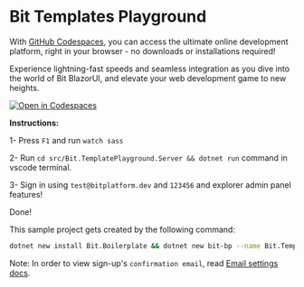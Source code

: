 # Bit Templates Playground

With [GitHub Codespaces](https://github.com/features/codespaces), you can access the ultimate online development platform, right in your browser - no downloads or installations required!

Experience lightning-fast speeds and seamless integration as you dive into the world of Bit BlazorUI, and elevate your web development game to new heights.

[![Open in Codespaces](https://github.com/codespaces/badge.svg)](https://codespaces.new/bitfoundation/bit-templates-playground/tree/develop)

**Instructions:**

1- Press `F1` and run `watch sass`

2- Run `cd src/Bit.TemplatePlayground.Server && dotnet run` command in vscode terminal.

3- Sign in using `test@bitplatform.dev` and `123456` and explorer admin panel features!

Done!

This sample project gets created by the following command:
```bash
dotnet new install Bit.Boilerplate && dotnet new bit-bp --name Bit.TemplatePlayground --database sqlite --sample adminpanel
```

Note: In order to view sign-up's `confirmation email`, read [Email settings docs](https://bitplatform.dev/templates/settings).